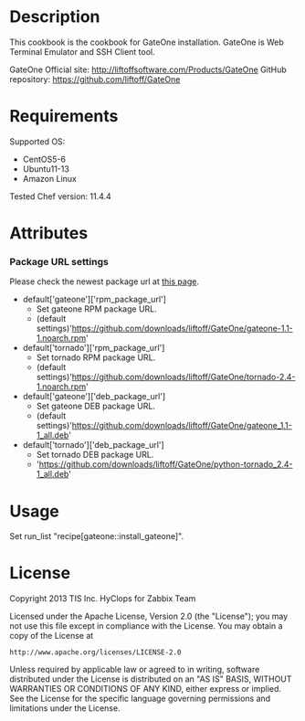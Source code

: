 Description
===========

This cookbook is the cookbook for GateOne installation.
GateOne is Web Terminal Emulator and SSH Client tool.

GateOne Official site: http://liftoffsoftware.com/Products/GateOne
GitHub repository: https://github.com/liftoff/GateOne

Requirements
============

Supported OS:

* CentOS5-6
* Ubuntu11-13
* Amazon Linux

Tested Chef version: 11.4.4

Attributes
==========

### Package URL settings

Please check the newest package url at [this page](https://github.com/liftoff/GateOne/downloads).

* default['gateone']['rpm_package_url']
    * Set gateone RPM package URL. 
    * (default settings)'https://github.com/downloads/liftoff/GateOne/gateone-1.1-1.noarch.rpm'
* default['tornado']['rpm_package_url']
    * Set tornado RPM package URL.
    * (default settings)'https://github.com/downloads/liftoff/GateOne/tornado-2.4-1.noarch.rpm'
* default['gateone']['deb_package_url']
    * Set gateone DEB package URL.
    * (default settings)'https://github.com/downloads/liftoff/GateOne/gateone_1.1-1_all.deb'
* default['tornado']['deb_package_url']
    * Set tornado DEB package URL.
    * 'https://github.com/downloads/liftoff/GateOne/python-tornado_2.4-1_all.deb'

Usage
=====

Set run_list "recipe[gateone::install_gateone]".

License
======

Copyright 2013 TIS Inc. HyClops for Zabbix Team

Licensed under the Apache License, Version 2.0 (the "License");
you may not use this file except in compliance with the License.
You may obtain a copy of the License at

    http://www.apache.org/licenses/LICENSE-2.0

Unless required by applicable law or agreed to in writing, software
distributed under the License is distributed on an "AS IS" BASIS,
WITHOUT WARRANTIES OR CONDITIONS OF ANY KIND, either express or implied.
See the License for the specific language governing permissions and
limitations under the License.
